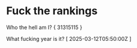 # Fuck the rankings

Who the hell am I?
{ 31315115 }

What fucking year is it?
[ 2025-03-12T05:50:00Z ]
